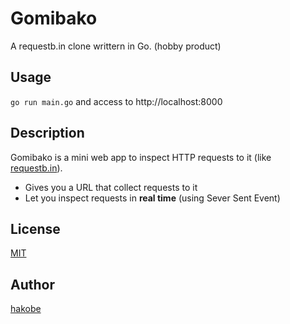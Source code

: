 # Gomibako

A requestb.in clone writtern in Go. (hobby product)

## Usage

`go run main.go` and access to http://localhost:8000

## Description

Gomibako is a mini web app to inspect HTTP requests to it (like [requestb.in](http://requestb.in/)).

- Gives you a URL that collect requests to it
- Let you inspect requests in **real time** (using Sever Sent Event)

## License

[MIT](./LICENSE)

## Author

[hakobe](http://github.com/hakobe)
